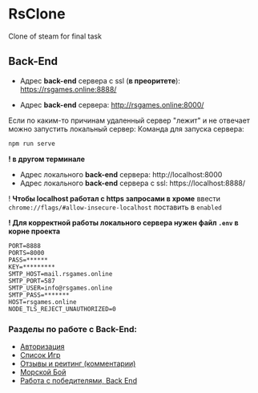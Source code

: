 
# RsClone

Clone of steam for final task

## Back-End

- Адрес **back-end** сервера с ssl (**в преоритете**):
https://rsgames.online:8888/

- Адрес **back-end** сервера:
http://rsgames.online:8000/

Если по каким-то причинам удаленный сервер "лежит" и не отвечает можно запустить локальный сервер:
Команда для запуска сервера:
```bash
npm run serve 
```
**! в другом терминале**
- Адрес локального **back-end** сервера:
http://localhost:8000
- Адрес локального **back-end** сервера с ssl:
https://localhost:8888/

! **Чтобы localhost работал с https запросами в хроме** ввести `chrome://flags/#allow-insecure-localhost` поставить в `enabled`

**! Для корректной работы локального сервера нужен файл `.env` в корне проекта**
``` JS
PORT=8888
PORTS=8000
PASS=******
KEY=*********
SMTP_HOST=mail.rsgames.online
SMTP_PORT=587
SMTP_USER=info@rsgames.online
SMTP_PASS=*******
HOST=rsgames.online
NODE_TLS_REJECT_UNAUTHORIZED=0
```

### Разделы по работе с Back-End:
- [Авторизация](docs/auth.md)
- [Список Игр](docs/games.md)
- [Отзывы и реитинг (комментарии)](docs/comments.md)
- [Морской Бой](docs/seawar.md)
- [Работа с победителями, Back End](docs/win.md)